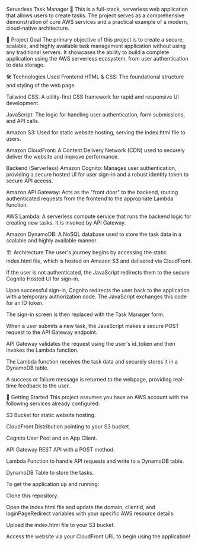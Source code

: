 Serverless Task Manager 🚀
This is a full-stack, serverless web application that allows users to create tasks. The project serves as a comprehensive demonstration of core AWS services and a practical example of a modern, cloud-native architecture.

🎯 Project Goal
The primary objective of this project is to create a secure, scalable, and highly available task management application without using any traditional servers. It showcases the ability to build a complete application using the AWS serverless ecosystem, from user authentication to data storage.

🛠️ Technologies Used
Frontend
HTML & CSS: The foundational structure and styling of the web page.

Tailwind CSS: A utility-first CSS framework for rapid and responsive UI development.

JavaScript: The logic for handling user authentication, form submissions, and API calls.

Amazon S3: Used for static website hosting, serving the index.html file to users.

Amazon CloudFront: A Content Delivery Network (CDN) used to securely deliver the website and improve performance.

Backend (Serverless)
Amazon Cognito: Manages user authentication, providing a secure hosted UI for user sign-in and a robust identity token to secure API access.

Amazon API Gateway: Acts as the "front door" to the backend, routing authenticated requests from the frontend to the appropriate Lambda function.

AWS Lambda: A serverless compute service that runs the backend logic for creating new tasks. It is invoked by API Gateway.

Amazon DynamoDB: A NoSQL database used to store the task data in a scalable and highly available manner.

🏗️ Architecture
The user's journey begins by accessing the static index.html file, which is hosted on Amazon S3 and delivered via CloudFront.

If the user is not authenticated, the JavaScript redirects them to the secure Cognito Hosted UI for sign-in.

Upon successful sign-in, Cognito redirects the user back to the application with a temporary authorization code. The JavaScript exchanges this code for an ID token.

The sign-in screen is then replaced with the Task Manager form.

When a user submits a new task, the JavaScript makes a secure POST request to the API Gateway endpoint.

API Gateway validates the request using the user's id_token and then invokes the Lambda function.

The Lambda function receives the task data and securely stores it in a DynamoDB table.

A success or failure message is returned to the webpage, providing real-time feedback to the user.

🏃 Getting Started
This project assumes you have an AWS account with the following services already configured:

S3 Bucket for static website hosting.

CloudFront Distribution pointing to your S3 bucket.

Cognito User Pool and an App Client.

API Gateway REST API with a POST method.

Lambda Function to handle API requests and write to a DynamoDB table.

DynamoDB Table to store the tasks.

To get the application up and running:

Clone this repository.

Open the index.html file and update the domain, clientId, and loginPageRedirect variables with your specific AWS resource details.

Upload the index.html file to your S3 bucket.

Access the website via your CloudFront URL to begin using the application!

